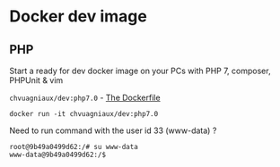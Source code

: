 # Docker dev image

## PHP
Start a ready for dev docker image on your PCs with PHP 7, composer, PHPUnit & vim  
 
`chvuagniaux/dev:php7.0` -  [The Dockerfile](php-7.0/Dockerfile)  

```
docker run -it chvuagniaux/dev:php7.0
```

Need to run command with the user id 33 (www-data) ?
```
root@9b49a0499d62:/# su www-data
www-data@9b49a0499d62:/$
```

